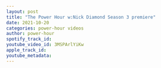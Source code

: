 ```yaml
---
layout: post
title: "The Power Hour w:Nick Diamond Season 3 premiere"
date: 2021-10-20
categories: power-hour videos
author: power-hour
spotify_track_id: 
youtube_video_id: 3MSPArlYiKw
apple_track_id: 
youtube_metadata: 
---
```

